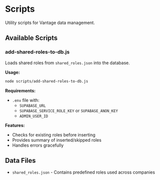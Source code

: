 # Scripts

Utility scripts for Vantage data management.

## Available Scripts

### add-shared-roles-to-db.js
Loads shared roles from `shared_roles.json` into the database.

**Usage:**
```bash
node scripts/add-shared-roles-to-db.js
```

**Requirements:**
- `.env` file with:
  - `SUPABASE_URL`
  - `SUPABASE_SERVICE_ROLE_KEY` or `SUPABASE_ANON_KEY`
  - `ADMIN_USER_ID`

**Features:**
- Checks for existing roles before inserting
- Provides summary of inserted/skipped roles
- Handles errors gracefully

## Data Files

- `shared_roles.json` - Contains predefined roles used across companies